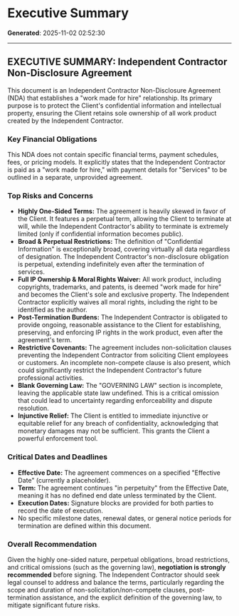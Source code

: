 # Executive Summary

**Generated**: 2025-11-02 02:52:30

---

## EXECUTIVE SUMMARY: Independent Contractor Non-Disclosure Agreement

This document is an Independent Contractor Non-Disclosure Agreement (NDA) that establishes a "work made for hire" relationship. Its primary purpose is to protect the Client's confidential information and intellectual property, ensuring the Client retains sole ownership of all work product created by the Independent Contractor.

### Key Financial Obligations

This NDA does not contain specific financial terms, payment schedules, fees, or pricing models. It explicitly states that the Independent Contractor is paid as a "work made for hire," with payment details for "Services" to be outlined in a separate, unprovided agreement.

### Top Risks and Concerns

*   **Highly One-Sided Terms:** The agreement is heavily skewed in favor of the Client. It features a perpetual term, allowing the Client to terminate at will, while the Independent Contractor's ability to terminate is extremely limited (only if confidential information becomes public).
*   **Broad & Perpetual Restrictions:** The definition of "Confidential Information" is exceptionally broad, covering virtually all data regardless of designation. The Independent Contractor's non-disclosure obligation is perpetual, extending indefinitely even after the termination of services.
*   **Full IP Ownership & Moral Rights Waiver:** All work product, including copyrights, trademarks, and patents, is deemed "work made for hire" and becomes the Client's sole and exclusive property. The Independent Contractor explicitly waives all moral rights, including the right to be identified as the author.
*   **Post-Termination Burdens:** The Independent Contractor is obligated to provide ongoing, reasonable assistance to the Client for establishing, preserving, and enforcing IP rights in the work product, even after the agreement's term.
*   **Restrictive Covenants:** The agreement includes non-solicitation clauses preventing the Independent Contractor from soliciting Client employees or customers. An incomplete non-compete clause is also present, which could significantly restrict the Independent Contractor's future professional activities.
*   **Blank Governing Law:** The "GOVERNING LAW" section is incomplete, leaving the applicable state law undefined. This is a critical omission that could lead to uncertainty regarding enforceability and dispute resolution.
*   **Injunctive Relief:** The Client is entitled to immediate injunctive or equitable relief for any breach of confidentiality, acknowledging that monetary damages may not be sufficient. This grants the Client a powerful enforcement tool.

### Critical Dates and Deadlines

*   **Effective Date:** The agreement commences on a specified "Effective Date" (currently a placeholder).
*   **Term:** The agreement continues "in perpetuity" from the Effective Date, meaning it has no defined end date unless terminated by the Client.
*   **Execution Dates:** Signature blocks are provided for both parties to record the date of execution.
*   No specific milestone dates, renewal dates, or general notice periods for termination are defined within this document.

### Overall Recommendation

Given the highly one-sided nature, perpetual obligations, broad restrictions, and critical omissions (such as the governing law), **negotiation is strongly recommended** before signing. The Independent Contractor should seek legal counsel to address and balance the terms, particularly regarding the scope and duration of non-solicitation/non-compete clauses, post-termination assistance, and the explicit definition of the governing law, to mitigate significant future risks.